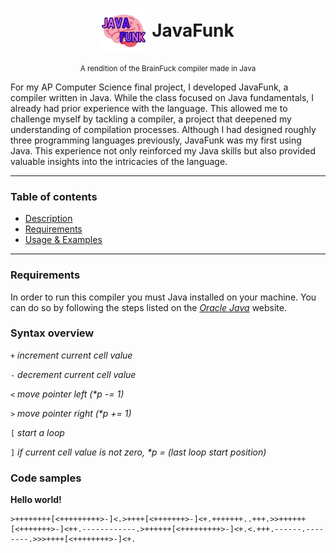 

<h1 style="display: flex; align-items: center; justify-content: center;">
    <img src="logo.png" alt="logo" style="margin-right: 10px; width: auto; height: 70px;"/>
    <span>JavaFunk</span>
</h1>

<small style="display: flex; align-items: center; justify-content: center;">A rendition of the BrainFuck compiler made in Java</small>

<a id="description-anchor"></a>

<span class="description">For my AP Computer Science final project, I developed JavaFunk, a compiler written in Java. While the class focused on Java fundamentals, I already had prior experience with the language.  This allowed me to challenge myself by tackling a compiler, a project that deepened my understanding of compilation processes. Although I had designed roughly three programming languages previously, JavaFunk was my first using Java. This experience not only reinforced my Java skills but also provided valuable insights into the intricacies of the language.</span>

<hr>

### Table of contents
* <a href="#description-anchor">Description</a>
* <a href="#requirements">Requirements</a>
* <a href="#usage-overview">Usage & Examples</a>

<hr>

### Requirements

In order to run this compiler you must Java installed on your machine. You can do so by following the steps listed on the <i><a href="https://www.oracle.com/java/">Oracle Java</a></i> website.

### Syntax overview

`+` *increment current cell value*
<br>

`-` *decrement current cell value*
<br>

`<` *move pointer left (\*p -= 1)*
<br>

`>` *move pointer right (\*p += 1)*
<br>

`[` *start a loop*
<br>

`]` *if current cell value is not zero, \*p = (last loop start position)*

### Code samples

**Hello world!**
```
>++++++++[<+++++++++>-]<.>++++[<+++++++>-]<+.+++++++..+++.>>++++++[<+++++++>-]<++.------------.>++++++[<+++++++++>-]<+.<.+++.------.--------.>>>++++[<++++++++>-]<+.
```
